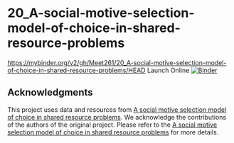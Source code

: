 # 20_A-social-motive-selection-model-of-choice-in-shared-resource-problems

https://mybinder.org/v2/gh/Meet261/20_A-social-motive-selection-model-of-choice-in-shared-resource-problems/HEAD
Launch Online [![Binder](https://mybinder.org/badge_logo.svg)](https://mybinder.org/v2/gh/Meet261/20_A-social-motive-selection-model-of-choice-in-shared-resource-problems/HEAD)

## Acknowledgments

This project uses data and resources from [A social motive selection model of choice in shared resource problems](https://osf.io/meh5w/). We acknowledge the contributions of the authors of the original project. Please refer to the [A social motive selection model of choice in shared resource problems](https://osf.io/meh5w/) for more details.
